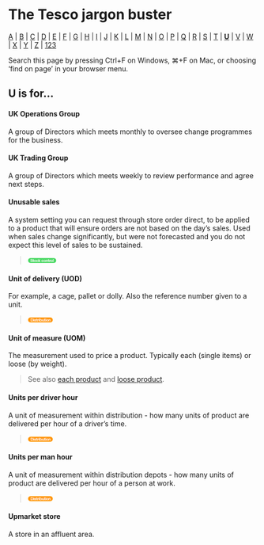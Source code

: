 # The Tesco jargon buster

[A](a.md) | [B](b.md) | [C](c.md) | [D](d.md) | [E](e.md) | [F](f.md) | [G](g.md) | [H](h.md) | [I](i.md) | [J](j.md) | [K](k.md) | [L](l.md) | [M](m.md) | [N](n.md) | [O](o.md) | [P](p.md) | [Q](q.md) | [R](r.md) | [S](s.md) | [T](t.md) | [**U**](u.md) | [V](v.md) | [W](w.md) | [X](x.md) | [Y](y.md) | [Z](z.md) | [123](123.md)

Search this page by pressing Ctrl+F on Windows, ⌘+F on Mac, or choosing ‘find on page’ in your browser menu.

## U is for…

#### UK Operations Group
A group of Directors which meets monthly to oversee change programmes for the business.

#### UK Trading Group
A group of Directors which meets weekly to review performance and agree next steps.

#### Unusable sales
A system setting you can request through store order direct, to be applied to a product that will ensure orders are not based on the day’s sales. Used when sales change significantly, but were not forecasted and you do not expect this level of sales to be sustained.  
> ![Stock control](assets/images/tag-stockcontrol.png)

#### Unit of delivery (UOD)
For example, a cage, pallet or dolly. Also the reference number given to a unit.  
> ![Distribution](assets/images/tag-distribution.png)

#### Unit of measure (UOM)
The measurement used to price a product. Typically each (single items) or loose (by weight).
> See also [each product](e.md#each-product) and [loose product](l.md#loose-product).

#### Units per driver hour
A unit of measurement within distribution - how many units of product are delivered per hour of a driver’s time.  
> ![Distribution](assets/images/tag-distribution.png)

#### Units per man hour
A unit of measurement within distribution depots - how many units of product are delivered per hour of a person at work.  
> ![Distribution](assets/images/tag-distribution.png)

#### Upmarket store
A store in an affluent area.
